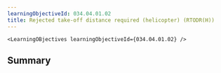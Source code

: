 ```yaml
---
learningObjectiveId: 034.04.01.02
title: Rejected take-off distance required (helicopter) (RTODR(H))
---
```


```tsx eval
<LearningOBjectives learningObjectiveId={034.04.01.02} />
```

## Summary
